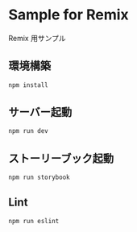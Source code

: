 # Sample for Remix

Remix 用サンプル

## 環境構築

```bash
npm install
```

## サーバー起動

```bash
npm run dev
```

## ストーリーブック起動

```bash
npm run storybook
```

## Lint

```bash
npm run eslint
```
